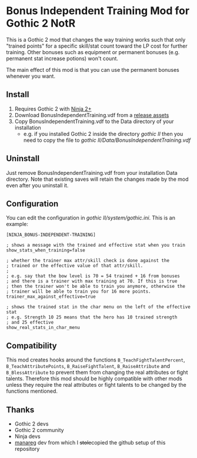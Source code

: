 # Bonus Independent Training Mod for Gothic 2 NotR

This is a Gothic 2 mod that changes the way training works such that only "trained points" for a specific skill/stat count toward the LP cost for further training. Other bonuses such as equipment or permanent bonuses (e.g. permanent stat increase potions) won't count.

The main effect of this mod is that you can use the permanent bonuses whenever you want.

## Install

1. Requires Gothic 2 with [Ninja 2+](https://github.com/szapp/Ninja)
2. Download BonusIndependentTraining.vdf from a [release assets](https://github.com/elsky42/ninja-bonus_independent_training/releases)
3. Copy BonusIndependentTraining.vdf to the Data directory of your installation
    - e.g. if you installed Gothic 2 inside the directory _gothic II_ then you need to copy the file to _gothic II/Data/BonusIndependentTraining.vdf_

## Uninstall

Just remove BonusIndependentTraining.vdf from your installation Data directory. Note that existing saves will retain the changes made by the mod even after you uninstall it.

## Configuration

You can edit the configuration in _gothic II/system/gothic.ini_. This is an example:

```
[NINJA_BONUS-INDEPENDENT-TRAINING]

; shows a message with the trained and effective stat when you train
show_stats_when_training=false

; whether the trainer max attr/skill check is done against the
; trained or the effective value of that attr/skill.
;
; e.g. say that the bow level is 70 = 54 trained + 16 from bonuses
; and there is a trainer with max training at 70. If this is true
; then the trainer won't be able to train you anymore, otherwise the
; trainer will be able to train you for 16 more points.
trainer_max_against_effective=true

; shows the trained stat in the char menu on the left of the effective stat
; e.g. Strength 10 25 means that the hero has 10 trained strength
; and 25 effective
show_real_stats_in_char_menu
```

## Compatibility

This mod creates hooks around the functions `B_TeachFightTalentPercent`, `B_TeachAttributePoints`, `B_RaiseFightTalent`, `B_RaiseAttribute` and `B_BlessAttribute` to prevent them from changing the real attributes or fight talents. Therefore this mod should be highly compatible with other mods unless they require the real attributes or fight talents to be changed by the functions mentioned.

## Thanks

- Gothic 2 devs
- Gothic 2 community
- Ninja devs
- [manareg](https://github.com/kirides/ninja-manareg) dev from which I ~~stole~~copied the github setup of this repository